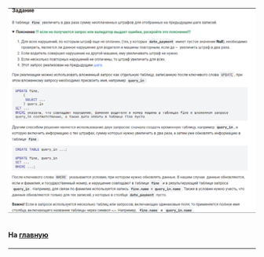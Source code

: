 

<img src="../art/1.7.5.task.png" alt="solution" >

```sql

```

#### На [главную](https://github.com/BEPb/stepik_sql#readme)

---


